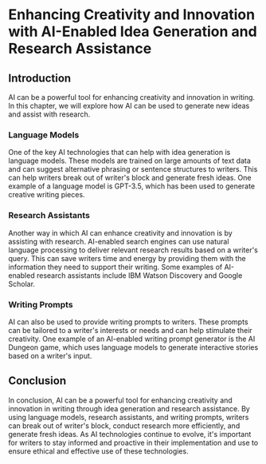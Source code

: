 Enhancing Creativity and Innovation with AI-Enabled Idea Generation and Research Assistance
===============================================================================================================================================

Introduction
------------

AI can be a powerful tool for enhancing creativity and innovation in writing. In this chapter, we will explore how AI can be used to generate new ideas and assist with research.

### Language Models

One of the key AI technologies that can help with idea generation is language models. These models are trained on large amounts of text data and can suggest alternative phrasing or sentence structures to writers. This can help writers break out of writer's block and generate fresh ideas. One example of a language model is GPT-3.5, which has been used to generate creative writing pieces.

### Research Assistants

Another way in which AI can enhance creativity and innovation is by assisting with research. AI-enabled search engines can use natural language processing to deliver relevant research results based on a writer's query. This can save writers time and energy by providing them with the information they need to support their writing. Some examples of AI-enabled research assistants include IBM Watson Discovery and Google Scholar.

### Writing Prompts

AI can also be used to provide writing prompts to writers. These prompts can be tailored to a writer's interests or needs and can help stimulate their creativity. One example of an AI-enabled writing prompt generator is the AI Dungeon game, which uses language models to generate interactive stories based on a writer's input.

Conclusion
----------

In conclusion, AI can be a powerful tool for enhancing creativity and innovation in writing through idea generation and research assistance. By using language models, research assistants, and writing prompts, writers can break out of writer's block, conduct research more efficiently, and generate fresh ideas. As AI technologies continue to evolve, it's important for writers to stay informed and proactive in their implementation and use to ensure ethical and effective use of these technologies.
